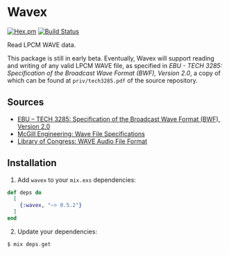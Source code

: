 # Wavex

[![Hex.pm](https://img.shields.io/hexpm/v/wavex.svg?style=flat-square)](https://hex.pm/packages/wavex)
[![Build Status](https://travis-ci.org/basdirks/wavex.svg?branch=master)](https://travis-ci.org/basdirks/wavex)

Read LPCM WAVE data.

This package is still in early beta. Eventually, Wavex will support reading and
writing of any valid LPCM WAVE file, as specified in _EBU - TECH 3285:
Specification of the Broadcast Wave Format (BWF), Version 2.0_, a copy of which
can be found at `priv/tech3285.pdf` of the source repository.

## Sources

* [EBU – TECH 3285: Specification of the Broadcast Wave Format (BWF), Version 2.0](https://tech.ebu.ch/docs/tech/tech3285.pdf)
* [McGill Engineering: Wave File Specifications](http://www-mmsp.ece.mcgill.ca/Documents/AudioFormats/WAVE/WAVE.html)
* [Library of Congress: WAVE Audio File Format](https://www.loc.gov/preservation/digital/formats/fdd/fdd000001.shtml)

## Installation

1.  Add `wavex` to your `mix.exs` dependencies:

```elixir
def deps do
  [
    {:wavex, "~> 0.5.2"}
  ]
end
```

2.  Update your dependencies:

```elixir
$ mix deps.get
```
